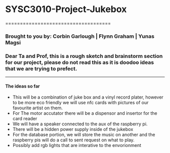 # SYSC3010-Project-Jukebox
====================================

### Brought to you by: Corbin Garlough | Flynn Graham | Yunas Magsi






### **Dear Ta and Prof, this is a rough sketch and brainstorm section for our project, please do not read this as it is doodoo ideas that we are trying to prefect.**
-----------------------------------------------------------------------
#### The ideas so far
* This will be a combination of juke box and a vinyl record plater, however to be more eco friendly we will use nfc cards with pictures of our favourite artist on them.
* For The motor accutator there will be a dispensor and insertor for the card reader
* We will have a speaker connected to the aux of the raspberry pi.
* There will be a hidden power supply inside of the jukebox
* For the database portion, we will store the music on another and the raspberry pis will do a call to sent request on what to play.
* Possibly add rgb lights that are interative to the envorionment
